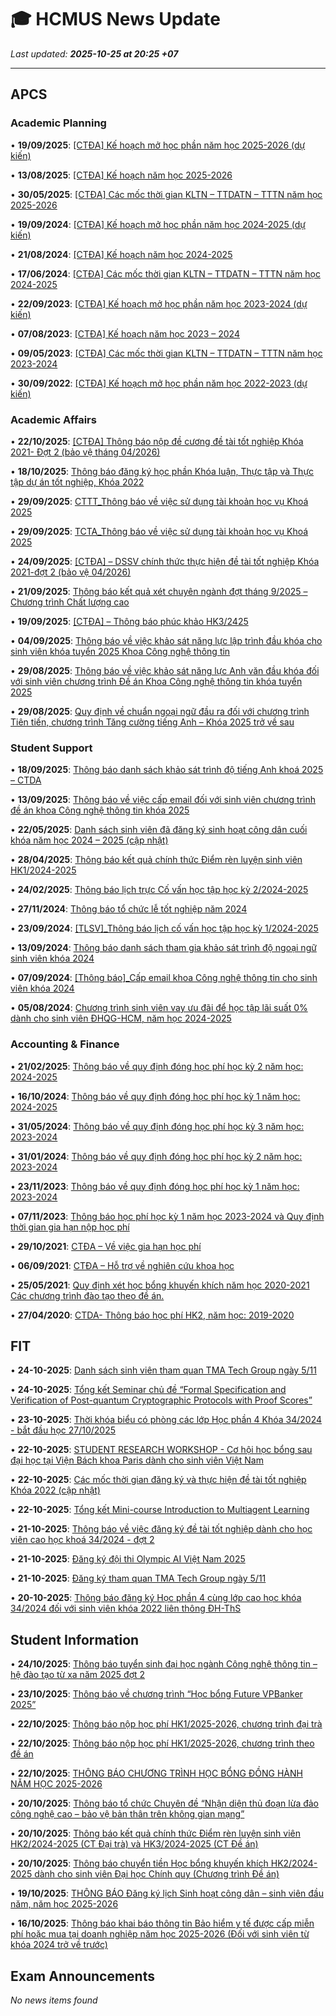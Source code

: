 # 🎓 HCMUS News Update

*Last updated: **2025-10-25 at 20:25 +07***

---

## APCS

### Academic Planning

• **19/09/2025**: [[CTĐA] Kế hoạch mở học phần năm học 2025-2026 (dự kiến)](https://www.ctda.hcmus.edu.vn/vi/2025/09/ctda-ke-hoach-mo-hoc-phan-nam-hoc-2025-2026-du-kien/)

• **13/08/2025**: [[CTĐA] Kế hoạch năm học 2025-2026](https://www.ctda.hcmus.edu.vn/vi/2025/08/ctda-ke-hoach-nam-hoc-2025-2026/)

• **30/05/2025**: [[CTĐA] Các mốc thời gian KLTN – TTDATN – TTTN năm học 2025-2026](https://www.ctda.hcmus.edu.vn/vi/2025/05/ctda-cac-moc-thoi-gian-kltn-ttdatn-tttn-nam-hoc-2025-2026/)

• **19/09/2024**: [[CTĐA] Kế hoạch mở học phần năm học 2024-2025 (dự kiến)](https://www.ctda.hcmus.edu.vn/vi/2024/09/ctda-ke-hoach-mo-hoc-phan-nam-hoc-2024-2025-du-kien/)

• **21/08/2024**: [[CTĐA] Kế hoạch năm học 2024-2025](https://www.ctda.hcmus.edu.vn/vi/2024/08/ctda-ke-hoach-nam-hoc-2024-2025/)

• **17/06/2024**: [[CTĐA] Các mốc thời gian KLTN – TTDATN – TTTN năm học 2024-2025](https://www.ctda.hcmus.edu.vn/vi/2024/06/ctda-cac-moc-thoi-gian-kltn-ttdatn-tttn-nam-hoc-2024-2025/)

• **22/09/2023**: [[CTĐA] Kế hoạch mở học phần năm học 2023-2024 (dự kiến)](https://www.ctda.hcmus.edu.vn/vi/2023/09/ctda-ke-hoach-mo-hoc-phan-nam-hoc-2023-2024-du-kien/)

• **07/08/2023**: [[CTĐA] Kế hoạch năm học 2023 – 2024](https://www.ctda.hcmus.edu.vn/vi/2023/08/ctda-ke-hoach-nam-hoc-2023-2024/)

• **09/05/2023**: [[CTĐA] Các mốc thời gian KLTN – TTDATN – TTTN năm học 2023-2024](https://www.ctda.hcmus.edu.vn/vi/2023/05/ctda-cac-moc-thoi-gian-kltn-ttdatn-tttn-nam-hoc-2023-2024/)

• **30/09/2022**: [[CTĐA] Kế hoạch mở học phần năm học 2022-2023 (dự kiến)](https://www.ctda.hcmus.edu.vn/vi/2022/09/ctda-ke-hoach-mo-hoc-phan-nam-hoc-2022-2023-du-kien/)

### Academic Affairs

• **22/10/2025**: [[CTĐA] Thông báo nộp đề cương đề tài tốt nghiệp Khóa 2021- Đợt 2 (bảo vệ tháng 04/2026)](https://www.ctda.hcmus.edu.vn/vi/2025/10/ctda-thong-bao-nop-de-cuong-de-tai-tot-nghiep-khoa-2021-dot-2-bao-ve-thang-04-2026/)

• **18/10/2025**: [Thông báo đăng ký học phần Khóa luận, Thực tập và Thực tập dự án tốt nghiệp, Khóa 2022](https://www.ctda.hcmus.edu.vn/vi/2025/10/thong-bao-dang-ky-hoc-phan-khoa-luan-thuc-tap-va-thuc-tap-du-an-tot-nghiep-khoa-2022/)

• **29/09/2025**: [CTTT_Thông báo về việc sử dụng tài khoản học vụ Khoá 2025](https://www.ctda.hcmus.edu.vn/vi/2025/09/cttt_thong-bao-ve-viec-su-dung-tai-khoan-hoc-vu-khoa-2025/)

• **29/09/2025**: [TCTA_Thông báo về việc sử dụng tài khoản học vụ Khoá 2025](https://www.ctda.hcmus.edu.vn/vi/2025/09/tcta_thong-bao-ve-viec-su-dung-tai-khoan-hoc-vu-khoa-2025/)

• **24/09/2025**: [[CTĐA] – DSSV chính thức thực hiện đề tài tốt nghiệp Khóa 2021-đợt 2 (bảo vệ 04/2026)](https://www.ctda.hcmus.edu.vn/vi/2025/09/ctda-dssv-chinh-thuc-thuc-hien-de-tai-tot-nghiep-khoa-2021-dot-2-bao-ve-04-2026/)

• **21/09/2025**: [Thông báo kết quả xét chuyên ngành đợt tháng 9/2025 – Chương trình Chất lượng cao](https://www.ctda.hcmus.edu.vn/vi/2025/09/thong-bao-ket-qua-xet-chuyen-nganh-dot-thang-9-2025-chuong-trinh-chat-luong-cao/)

• **19/09/2025**: [[CTĐA] – Thông báo phúc khảo HK3/2425](https://www.ctda.hcmus.edu.vn/vi/2025/09/ctda-thong-bao-phuc-khao-hk3-2425/)

• **04/09/2025**: [Thông báo về việc khảo sát năng lực lập trình đầu khóa cho sinh viên khóa tuyển 2025 Khoa Công nghệ thông tin](https://www.ctda.hcmus.edu.vn/vi/2025/09/thong-bao-ve-viec-khao-sat-nang-luc-lap-trinh-dau-khoa-cho-sinh-vien-khoa-tuyen-2025-khoa-cong-nghe-thong-tin/)

• **29/08/2025**: [Thông báo về việc khảo sát năng lực Anh văn đầu khóa đối với sinh viên chương trình Đề án Khoa Công nghệ thông tin khóa tuyển 2025](https://www.ctda.hcmus.edu.vn/vi/2025/08/thong-bao-ve-viec-khao-sat-nang-luc-anh-van-dau-khoa-doi-voi-sinh-vien-chuong-trinh-de-an-khoa-cong-nghe-thong-tin-khoa-tuyen-2025/)

• **29/08/2025**: [Quy định về chuẩn ngoại ngữ đầu ra đối với chương trình Tiên tiến, chương trình Tăng cường tiếng Anh – Khóa 2025 trở về sau](https://www.ctda.hcmus.edu.vn/vi/2025/08/quy-dinh-ve-chuan-ngoai-ngu-dau-ra-doi-voi-chuong-trinh-tien-tien-chuong-trinh-tang-cuong-tieng-anh-khoa-2025/)

### Student Support

• **18/09/2025**: [Thông báo danh sách khảo sát trình độ tiếng Anh khoá 2025 – CTDA](https://www.ctda.hcmus.edu.vn/vi/2025/09/thong-bao-danh-sach-khao-sat-trinh-do-tieng-anh-khoa-2025-ctda/)

• **13/09/2025**: [Thông báo về việc cấp email đối với sinh viên chương trình đề án khoa Công nghệ thông tin khóa 2025](https://www.ctda.hcmus.edu.vn/vi/2025/09/thong-bao-ve-viec-cap-email-doi-voi-sinh-vien-chuong-trinh-de-an-khoa-cong-nghe-thong-tin-khoa-2025/)

• **22/05/2025**: [Danh sách sinh viên đã đăng ký sinh hoạt công dân cuối khóa năm học 2024 – 2025 (cập nhật)](https://www.ctda.hcmus.edu.vn/vi/2025/05/danh-sach-sinh-vien-da-dang-ky-sinh-hoat-cong-dan-cuoi-khoa-nam-hoc-2024-2025-cap-nhat/)

• **28/04/2025**: [Thông báo kết quả chính thức Điểm rèn luyện sinh viên HK1/2024-2025](https://www.ctda.hcmus.edu.vn/vi/2025/04/thong-bao-ket-qua-chinh-thuc-diem-ren-luyen-sinh-vien-hk1-2024-2025/)

• **24/02/2025**: [Thông báo lịch trực Cố vấn học tập học kỳ 2/2024-2025](https://www.ctda.hcmus.edu.vn/vi/2025/02/thong-bao-lich-truc-co-van-hoc-tap-hoc-ky-2-2024-2025/)

• **27/11/2024**: [Thông báo tổ chức lễ tốt nghiệp năm 2024](https://www.ctda.hcmus.edu.vn/vi/2024/11/thong-bao-to-chuc-le-tot-nghiep-nam-2024/)

• **23/09/2024**: [[TLSV]_Thông báo lịch cố vấn học tập học kỳ 1/2024-2025](https://www.ctda.hcmus.edu.vn/vi/2024/09/tlsv_thong-bao-lich-co-van-hoc-tap-hoc-ky-1-2024-2025/)

• **13/09/2024**: [Thông báo danh sách tham gia khảo sát trình độ ngoại ngữ sinh viên khóa 2024](https://www.ctda.hcmus.edu.vn/vi/2024/09/thong-bao-danh-sach-tham-gia-khao-sat-trinh-do-ngoai-ngu-sinh-vien-khoa-2024/)

• **07/09/2024**: [[Thông báo]_Cấp email khoa Công nghệ thông tin cho sinh viên khóa 2024](https://www.ctda.hcmus.edu.vn/vi/2024/09/thong-bao_cap-email-khoa-cong-nghe-thong-tin-cho-sinh-vien-khoa-2024/)

• **05/08/2024**: [Chương trình sinh viên vay ưu đãi để học tập lãi suất 0% dành cho sinh viên ĐHQG-HCM, năm học 2024-2025](https://www.ctda.hcmus.edu.vn/vi/2024/08/chuong-trinh-sinh-vien-vay-uu-dai-de-hoc-tap-lai-suat-0-danh-cho-sinh-vien-dhqg-hcm-nam-hoc-2024-2025/)

### Accounting & Finance

• **21/02/2025**: [Thông báo về quy định đóng học phí học kỳ 2 năm học: 2024-2025](https://www.ctda.hcmus.edu.vn/vi/2025/02/thong-bao-ve-quy-dinh-dong-hoc-phi-hoc-ky-2-nam-hoc-2024-2025/)

• **16/10/2024**: [Thông báo về quy định đóng học phí học kỳ 1 năm học: 2024-2025](https://www.ctda.hcmus.edu.vn/vi/2024/10/thong-bao-ve-quy-dinh-dong-hoc-phi-hoc-ky-1-nam-hoc-2024-2025/)

• **31/05/2024**: [Thông báo về quy định đóng học phí học kỳ 3 năm học: 2023-2024](https://www.ctda.hcmus.edu.vn/vi/2024/05/thong-bao-ve-quy-dinh-dong-hoc-phi-hoc-ky-3-nam-hoc-2023-2024/)

• **31/01/2024**: [Thông báo về quy định đóng học phí học kỳ 2 năm học: 2023-2024](https://www.ctda.hcmus.edu.vn/vi/2024/01/thong-bao-ve-quy-dinh-dong-hoc-phi-hoc-ky-2-nam-hoc-2023-2024/)

• **23/11/2023**: [Thông báo về quy định đóng học phí học kỳ 1 năm học: 2023-2024](https://www.ctda.hcmus.edu.vn/vi/2023/11/thong-bao-ve-quy-dinh-dong-hoc-phi-hoc-ky-1-nam-hoc-2023-2024/)

• **07/11/2023**: [Thông báo học phí học kỳ 1 năm học 2023-2024 và Quy định thời gian gia hạn nộp học phí](https://www.ctda.hcmus.edu.vn/vi/2023/11/thong-bao-hoc-phi-hoc-ky-1-nam-hoc-2023-2024-va-quy-dinh-thoi-gian-gia-han-nop-hoc-phi/)

• **29/10/2021**: [CTĐA – Về việc gia hạn học phí](https://www.ctda.hcmus.edu.vn/vi/2021/10/ctda-ve-viec-gia-han-hoc-phi/)

• **06/09/2021**: [CTĐA – Hỗ trợ về nghiên cứu khoa học](https://www.ctda.hcmus.edu.vn/vi/2021/09/ctda-ho-tro-ve-nghien-cuu-khoa-hoc/)

• **25/05/2021**: [Quy định xét học bổng khuyến khích năm học 2020-2021 Các chương trình đào tạo theo đề án.](https://www.ctda.hcmus.edu.vn/vi/2021/05/quy-dinh-xet-hoc-bong-khuyen-khich-nam-hoc-2020-2021-cac-chuong-trinh-dao-tao-theo-de-an/)

• **27/04/2020**: [CTDA- Thông báo học phí HK2, năm học: 2019-2020](https://www.ctda.hcmus.edu.vn/vi/2020/04/ctda-thong-bao-hoc-phi-hk2-nam-hoc-2019-2020/)

## FIT

• **24-10-2025**: [Danh sách sinh viên tham quan TMA Tech Group ngày 5/11](Default.aspx?tabid=292&newsid=17027)

• **24-10-2025**: [Tổng kết Seminar chủ đề “Formal Specification and Verification of Post-quantum Cryptographic Protocols with Proof Scores”](Default.aspx?tabid=292&newsid=17026)

• **23-10-2025**: [Thời khóa biểu có phòng các lớp Học phần 4 Khóa 34/2024 - bắt đầu học 27/10/2025](Default.aspx?tabid=292&newsid=17024)

• **22-10-2025**: [STUDENT RESEARCH WORKSHOP - Cơ hội học bổng sau đại học tại Viện Bách khoa Paris dành cho sinh viên Việt Nam](Default.aspx?tabid=292&newsid=17022)

• **22-10-2025**: [Các mốc thời gian đăng ký và thực hiện đề tài tốt nghiệp Khóa 2022 (cập nhật)](Default.aspx?tabid=292&newsid=17020)

• **22-10-2025**: [Tổng kết Mini-course Introduction to Multiagent Learning](Default.aspx?tabid=292&newsid=17017)

• **21-10-2025**: [Thông báo về việc đăng ký đề tài tốt nghiệp dành cho học viên cao học khoá 34/2024 - đợt 2](Default.aspx?tabid=292&newsid=17015)

• **21-10-2025**: [Đăng ký đội thi Olympic AI Việt Nam 2025](Default.aspx?tabid=292&newsid=17014)

• **21-10-2025**: [Đăng ký tham quan TMA Tech Group ngày 5/11](Default.aspx?tabid=292&newsid=17013)

• **20-10-2025**: [Thông báo đăng ký Học phần 4 cùng lớp cao học khóa 34/2024 đối với sinh viên khóa 2022 liên thông ĐH-ThS](Default.aspx?tabid=292&newsid=17012)

## Student Information

• **24/10/2025**: [Thông báo tuyển sinh đại học ngành Công nghệ thông tin – hệ đào tạo từ xa năm 2025 đợt 2](https://hcmus.edu.vn/thong-bao-tuyen-sinh-dai-hoc-nganh-cong-nghe-thong-tin-he-dao-tao-tu-xa-nam-2025-dot-2/)

• **23/10/2025**: [Thông báo về chương trình “Học bổng Future VPBanker 2025”](https://hcmus.edu.vn/thong-bao-ve-chuong-trinh-hoc-bong-future-vpbanker-2025/)

• **22/10/2025**: [Thông báo nộp học phí HK1/2025-2026, chương trình đại trà](https://hcmus.edu.vn/thong-bao-nop-hoc-phi-hk1-2025-2026-chuong-trinh-dai-tra/)

• **22/10/2025**: [Thông báo nộp học phí HK1/2025-2026, chương trình theo đề án](https://hcmus.edu.vn/thong-bao-nop-hoc-phi-hk1-2025-2026-chuong-trinh-theo-de-an/)

• **22/10/2025**: [THÔNG BÁO CHƯƠNG TRÌNH HỌC BỔNG ĐỒNG HÀNH NĂM HỌC 2025-2026](https://hcmus.edu.vn/thong-bao-chuong-trinh-hoc-bong-dong-hanh-nam-hoc-2025-2026/)

• **20/10/2025**: [Thông báo tổ chức Chuyên đề “Nhận diện thủ đoạn lừa đảo công nghệ cao – bảo vệ bản thân trên không gian mạng”](https://hcmus.edu.vn/thong-bao-to-chuc-chuyen-de-nhan-dien-thu-doan-lua-dao-cong-nghe-cao-bao-ve-ban-than-tren-khong-gian-mang/)

• **20/10/2025**: [Thông báo kết quả chính thức Điểm rèn luyện sinh viên HK2/2024-2025 (CT Đại trà) và HK3/2024-2025 (CT Đề án)](https://hcmus.edu.vn/thong-bao-ket-qua-chinh-thuc-diem-ren-luyen-sinh-vien-hk2-2024-2025-ct-dai-tra-va-hk3-2024-2025-ct-de-an/)

• **20/10/2025**: [Thông báo chuyển tiền Học bổng khuyến khích HK2/2024-2025 dành cho sinh viên Đại học Chính quy (Chương trình Đề án)](https://hcmus.edu.vn/thong-bao-chuyen-tien-hoc-bong-khuyen-khich-hk2-2024-2025-danh-cho-sinh-vien-dai-hoc-chinh-quy-chuong-trinh-de-an/)

• **19/10/2025**: [THÔNG BÁO Đăng ký lịch Sinh hoạt công dân – sinh viên đầu năm, năm học 2025-2026](https://hcmus.edu.vn/thong-bao-dang-ky-lich-sinh-hoat-cong-dan-dau-nam-nam-hoc-2025-2026/)

• **16/10/2025**: [Thông báo khai báo thông tin Bảo hiểm y tế được cấp miễn phí hoặc mua tại doanh nghiệp năm học 2025-2026 (Đối với sinh viên từ khóa 2024 trở về trước)](https://hcmus.edu.vn/thong-bao-khai-bao-thong-tin-bao-hiem-y-te-duoc-cap-mien-phi-hoac-mua-tai-doanh-nghiep-nam-hoc-2025-2026-doi-voi-sinh-vien-tu-khoa-2024-tro-ve-truoc/)

## Exam Announcements

*No news items found*

